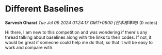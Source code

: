# Different Baselines

**Sarvesh Gharat** *Tue Jul 09 2024 01:24:17 GMT+0900 (日本標準時)* (0 votes)

Hi there, I am new to this competition and was wondering if there's any thread talking about baselines along with the links to their codes. If not, it would be great if someone could help me do that, so that it will be easy to work and compare with




